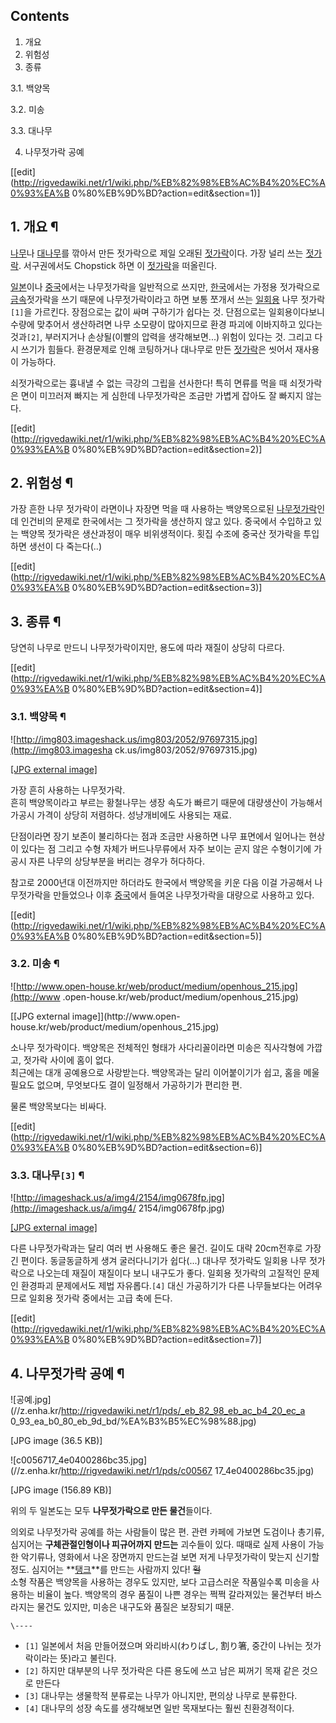 ## Contents

    

1. 개요 
2. 위험성 
3. 종류 
    

3.1. 백양목

3.2. 미송

3.3. 대나무

4. 나무젓가락 공예 

[[edit](http://rigvedawiki.net/r1/wiki.php/%EB%82%98%EB%AC%B4%20%EC%A0%93%EA%B
0%80%EB%9D%BD?action=edit&section=1)]

## 1. 개요 ¶

[나무](%EB%82%98%EB%AC%B4.md)나 [대나무](%EB%8C%80%EB%82%98%EB%AC%B4.md)를 깎아서
만든 젓가락으로 제일 오래된 [젓가락](%EC%A0%93%EA%B0%80%EB%9D%BD.md)이다. 가장 널리 쓰는
[젓가락](%EC%A0%93%EA%B0%80%EB%9D%BD.md). 서구권에서도 Chopstick 하면 이
[젓가락](%EC%A0%93%EA%B0%80%EB%9D%BD.md)을 떠올린다.

  

[일본](%EC%9D%BC%EB%B3%B8.md)이나 [중국](%EC%A4%91%EA%B5%AD.md)에서는 나무젓가락을
일반적으로 쓰지만, [한국](%ED%95%9C%EA%B5%AD.md)에서는 가정용 젓가락으로
[금속](%EA%B8%88%EC%86%8D.md)젓가락을 쓰기 때문에 나무젓가락이라고 하면 보통 쪼개서 쓰는
[일회용](%EC%9D%BC%ED%9A%8C%EC%9A%A9.md) 나무 젓가락`[1]`을 가르킨다. 장점으로는 값이 싸며 구하기가
쉽다는 것. 단점으로는 일회용이다보니 수량에 맞추어서 생산하려면 나무 소모량이 많아지므로 환경 파괴에 이바지하고 있다는 것과`[2]`,
부러지거나 손상될(이빨의 압력을 생각해보면...) 위험이 있다는 것. 그리고 다시 쓰기가 힘들다. 환경문제로 인해 코팅하거나 대나무로 만든
[젓가락](%EC%A0%93%EA%B0%80%EB%9D%BD.md)은 씻어서 재사용이 가능하다.

  

쇠젓가락으로는 흉내낼 수 없는 극강의 그립을 선사한다! 특히 면류를 먹을 때 쇠젓가락은 면이 미끄러져 빠지는 게 심한데 나무젓가락은 조금만
가볍게 잡아도 잘 빠지지 않는다.

[[edit](http://rigvedawiki.net/r1/wiki.php/%EB%82%98%EB%AC%B4%20%EC%A0%93%EA%B
0%80%EB%9D%BD?action=edit&section=2)]

## 2. 위험성 ¶

가장 흔한 나무 젓가락이 라면이나 자장면 먹을 때 사용하는 백양목으로된 [나무젓가락](%EB%82%98%EB%AC%B4%20%EC%A0%93%EA%B0%80%EB%9D%BD.md)인데 인건비의 문제로 한국에서는
그 젓가락을 생산하지 않고 있다. 중국에서 수입하고 있는 백양목 젓가락은 생산과정이 매우 비위생적이다. 횟집 수조에 중국산 젓가락을 투입하면
생선이 다 죽는다(..)

  

[[edit](http://rigvedawiki.net/r1/wiki.php/%EB%82%98%EB%AC%B4%20%EC%A0%93%EA%B
0%80%EB%9D%BD?action=edit&section=3)]

## 3. 종류 ¶

당연히 나무로 만드니 나무젓가락이지만, 용도에 따라 재질이 상당히 다르다.

  

[[edit](http://rigvedawiki.net/r1/wiki.php/%EB%82%98%EB%AC%B4%20%EC%A0%93%EA%B
0%80%EB%9D%BD?action=edit&section=4)]

### 3.1. 백양목 ¶

![http://img803.imageshack.us/img803/2052/97697315.jpg](http://img803.imagesha
ck.us/img803/2052/97697315.jpg)

[[JPG external image]](http://img803.imageshack.us/img803/2052/97697315.jpg)

  
가장 흔히 사용하는 나무젓가락.  
흔히 백양목이라고 부르는 황철나무는 생장 속도가 빠르기 때문에 대량생산이 가능해서 가공시 가격이 상당히 저렴하다. 성냥개비에도 사용되는
재료.

  

단점이라면 장기 보존이 불리하다는 점과 조금만 사용하면 나무 표면에서 일어나는 현상이 있다는 점 그리고 수형 자체가 버드나무류에서 자주
보이는 곧지 않은 수형이기에 가공시 자른 나무의 상당부분을 버리는 경우가 허다하다.

  

참고로 2000년대 이전까지만 하더라도 한국에서 백양목을 키운 다음 이걸 가공해서 나무젓가락을 만들었으나 이후
[중국](%EC%A4%91%EA%B5%AD.md)에서 들여온 나무젓가락을 대량으로 사용하고 있다.

  

[[edit](http://rigvedawiki.net/r1/wiki.php/%EB%82%98%EB%AC%B4%20%EC%A0%93%EA%B
0%80%EB%9D%BD?action=edit&section=5)]

### 3.2. 미송 ¶

![http://www.open-house.kr/web/product/medium/openhous_215.jpg](http://www
.open-house.kr/web/product/medium/openhous_215.jpg)

[[JPG external image]](http://www.open-
house.kr/web/product/medium/openhous_215.jpg)

  
소나무 젓가락이다. 백양목은 전체적인 형태가 사다리꼴이라면 미송은 직사각형에 가깝고, 젓가락 사이에 홈이 없다.  
최근에는 대개 공예용으로 사랑받는다. 백양목과는 달리 이어붙이기가 쉽고, 홈을 메울 필요도 없으며, 무엇보다도 결이 일정해서 가공하기가
편리한 편.

  

물론 백양목보다는 비싸다.

  

[[edit](http://rigvedawiki.net/r1/wiki.php/%EB%82%98%EB%AC%B4%20%EC%A0%93%EA%B
0%80%EB%9D%BD?action=edit&section=6)]

### 3.3. 대나무`[3]` ¶

![http://imageshack.us/a/img4/2154/img0678fp.jpg](http://imageshack.us/a/img4/
2154/img0678fp.jpg)

[[JPG external image]](http://imageshack.us/a/img4/2154/img0678fp.jpg)

  
다른 나무젓가락과는 달리 여러 번 사용해도 좋은 물건. 길이도 대략 20cm전후로 가장 긴 편이다. 동글동글하게 생겨 굴러다니기가
쉽다(...) 대나무 젓가락도 일회용 나무 젓가락으로 나오는데 재질이 재질이다 보니 내구도가 좋다. 일회용 젓가락의 고질적인 문제인 환경파괴
문제에서도 제법 자유롭다.`[4]` 대신 가공하기가 다른 나무들보다는 어려우므로 일회용 젓가락 중에서는 고급 축에 든다.

  

[[edit](http://rigvedawiki.net/r1/wiki.php/%EB%82%98%EB%AC%B4%20%EC%A0%93%EA%B
0%80%EB%9D%BD?action=edit&section=7)]

## 4. 나무젓가락 공예 ¶

![공예.jpg](//z.enha.kr/http://rigvedawiki.net/r1/pds/_eb_82_98_eb_ac_b4_20_ec_a
0_93_ea_b0_80_eb_9d_bd/%EA%B3%B5%EC%98%88.jpg)

[JPG image (36.5 KB)]

  

![c0056717_4e0400286bc35.jpg](//z.enha.kr/http://rigvedawiki.net/r1/pds/c00567
17_4e0400286bc35.jpg)

[JPG image (156.89 KB)]

  

위의 두 일본도는 모두 **나무젓가락으로 만든 물건**들이다.

  

의외로 나무젓가락 공예를 하는 사람들이 많은 편. 관련 카페에 가보면 도검이나 총기류, 심지어는 **구체관절인형이나 피규어까지 만드는**
괴수들이 있다. 때때로 실제 사용이 가능한 악기류나, 영화에서 나온 장면까지 만드는걸 보면 저게 나무젓가락이 맞는지 신기할 정도. 심지어는
**[탱크](%ED%83%B1%ED%81%AC.md)**를 만드는 사람까지 있다! <del>헐</del>  
소형 작품은 백양목을 사용하는 경우도 있지만, 보다 고급스러운 작품일수록 미송을 사용하는 비율이 높다. 백양목의 경우 품질이 나쁜 경우는
쩍쩍 갈라져있는 물건부터 바스라지는 물건도 있지만, 미송은 내구도와 품질은 보장되기 때문.

`\----`

  * `[1]` 일본에서 처음 만들어졌으며 와리바시(わりばし, 割り箸, 중간이 나뉘는 젓가락이라는 뜻)라고 불린다.
  * `[2]` 하지만 대부분의 나무 젓가락은 다른 용도에 쓰고 남은 찌꺼기 목재 같은 것으로 만든다
  * `[3]` 대나무는 생물학적 분류로는 나무가 아니지만, 편의상 나무로 분류한다.
  * `[4]` 대나무의 성장 속도를 생각해보면 일반 목재보다는 훨씬 친환경적이다.

